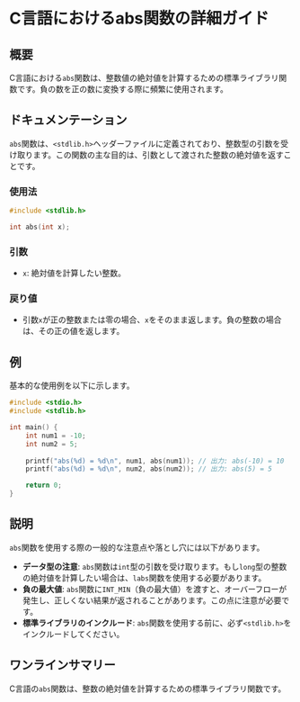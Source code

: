 <!--
Meta Description: # C言語におけるabs関数の詳細ガイド ## 概要 C言語における`abs`関数は、整数値の絶対値を計算するための標準ライブラリ関数です。負の数を正の数に変換する際に頻繁に使用されます。 ## ドキュメンテーション `abs`関数は、`<stdlib.h>`ヘッダーファイルに定義されており、整数型...
Meta Keywords: abs, int, 関数は, stdlib, include
-->

# C言語におけるabs関数の詳細ガイド

## 概要
C言語における`abs`関数は、整数値の絶対値を計算するための標準ライブラリ関数です。負の数を正の数に変換する際に頻繁に使用されます。

## ドキュメンテーション
`abs`関数は、`<stdlib.h>`ヘッダーファイルに定義されており、整数型の引数を受け取ります。この関数の主な目的は、引数として渡された整数の絶対値を返すことです。

### 使用法
```c
#include <stdlib.h>

int abs(int x);
```

### 引数
- `x`: 絶対値を計算したい整数。

### 戻り値
- 引数`x`が正の整数または零の場合、`x`をそのまま返します。負の整数の場合は、その正の値を返します。

## 例
基本的な使用例を以下に示します。

```c
#include <stdio.h>
#include <stdlib.h>

int main() {
    int num1 = -10;
    int num2 = 5;
    
    printf("abs(%d) = %d\n", num1, abs(num1)); // 出力: abs(-10) = 10
    printf("abs(%d) = %d\n", num2, abs(num2)); // 出力: abs(5) = 5

    return 0;
}
```

## 説明
`abs`関数を使用する際の一般的な注意点や落とし穴には以下があります。

- **データ型の注意**: `abs`関数は`int`型の引数を受け取ります。もし`long`型の整数の絶対値を計算したい場合は、`labs`関数を使用する必要があります。
- **負の最大値**: `abs`関数に`INT_MIN`（負の最大値）を渡すと、オーバーフローが発生し、正しくない結果が返されることがあります。この点に注意が必要です。
- **標準ライブラリのインクルード**: `abs`関数を使用する前に、必ず`<stdlib.h>`をインクルードしてください。

## ワンラインサマリー
C言語の`abs`関数は、整数の絶対値を計算するための標準ライブラリ関数です。